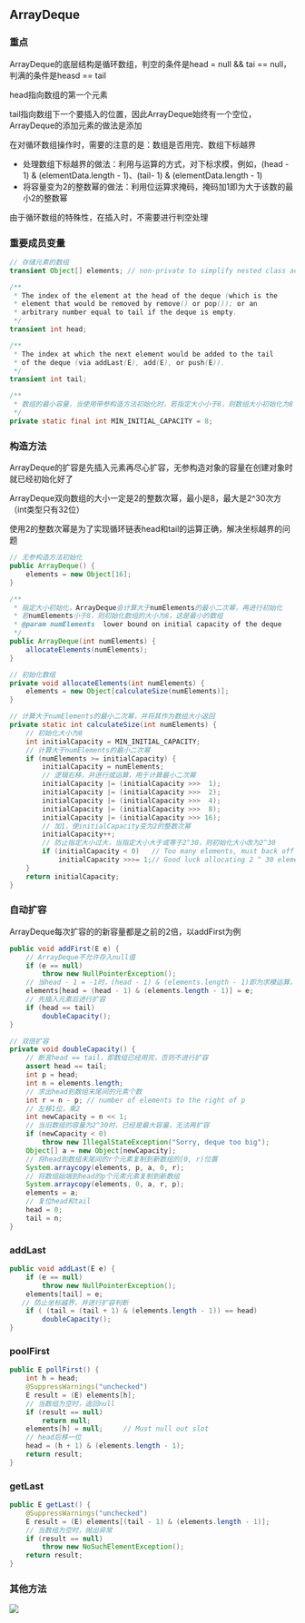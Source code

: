 ## ArrayDeque

### 重点

ArrayDeque的底层结构是循环数组，判空的条件是head = null && tai == null，判满的条件是heasd == tail

head指向数组的第一个元素

tail指向数组下一个要插入的位置，因此ArrayDeque始终有一个空位，ArrayDeque的添加元素的做法是添加

在对循环数组操作时，需要的注意的是：数组是否用完、数组下标越界

- 处理数组下标越界的做法：利用与运算的方式，对下标求模，例如，(head - 1) & (elementData.length - 1)、(tail- 1) & (elementData.length - 1)
- 将容量变为2的整数幂的做法：利用位运算求掩码，掩码加1即为大于该数的最小2的整数幂

由于循环数组的特殊性，在插入时，不需要进行判空处理

### 重要成员变量

```java
// 存储元素的数组
transient Object[] elements; // non-private to simplify nested class access

/**
 * The index of the element at the head of the deque (which is the
 * element that would be removed by remove() or pop()); or an
 * arbitrary number equal to tail if the deque is empty.
 */
transient int head;

/**
 * The index at which the next element would be added to the tail
 * of the deque (via addLast(E), add(E), or push(E)).
 */
transient int tail;

/**
 * 数组的最小容量，当使用带参构造方法初始化时，若指定大小小于8，则数组大小初始化为8
 */
private static final int MIN_INITIAL_CAPACITY = 8;
```

### 构造方法

ArrayDeque的扩容是先插入元素再尽心扩容，无参构造对象的容量在创建对象时就已经初始化好了

ArrayDeque双向数组的大小一定是2的整数次幂，最小是8，最大是2^30次方（int类型只有32位）

使用2的整数次幂是为了实现循环链表head和tail的运算正确，解决坐标越界的问题

```java
// 无参构造方法初始化
public ArrayDeque() {
    elements = new Object[16];
}

/**
 * 指定大小初始化，ArrayDeque会计算大于numElements的最小二次幂，再进行初始化
 * 若numElements小于8，则初始化数组的大小为8，这是最小的数组
 * @param numElements  lower bound on initial capacity of the deque
 */
public ArrayDeque(int numElements) {
    allocateElements(numElements);
}

// 初始化数组
private void allocateElements(int numElements) {
    elements = new Object[calculateSize(numElements)];
}

// 计算大于numElements的最小二次幂，并将其作为数组大小返回
private static int calculateSize(int numElements) {
  	// 初始化大小为8
    int initialCapacity = MIN_INITIAL_CAPACITY;
    // 计算大于numElements的最小二次幂 
    if (numElements >= initialCapacity) {
        initialCapacity = numElements;
        // 逻辑右移，并进行或运算，用于计算最小二次幂
        initialCapacity |= (initialCapacity >>>  1);
        initialCapacity |= (initialCapacity >>>  2);
        initialCapacity |= (initialCapacity >>>  4);
        initialCapacity |= (initialCapacity >>>  8);
        initialCapacity |= (initialCapacity >>> 16);
        // 加1，使initialCapacity变为2的整数次幂
        initialCapacity++;
		// 防止指定大小过大，当指定大小大于或等于2^30，则初始化大小改为2^30
        if (initialCapacity < 0)   // Too many elements, must back off
            initialCapacity >>>= 1;// Good luck allocating 2 ^ 30 elements
    }
    return initialCapacity;
}
```

### 自动扩容

ArrayDeque每次扩容的的新容量都是之前的2倍，以addFirst为例

```java
public void addFirst(E e) {
    // ArrayDeque不允许存入null值
    if (e == null)
        throw new NullPointerException();
    // 当head - 1 = -1时，(head - 1) & (elements.length - 1)即为求模运算，当head != 0时，结果即为head - 1
    elements[head = (head - 1) & (elements.length - 1)] = e;
    // 先插入元素后进行扩容
    if (head == tail)
        doubleCapacity();
}

// 双倍扩容
private void doubleCapacity() {
    // 断言head == tail，即数组已经用完，否则不进行扩容
    assert head == tail;
    int p = head;
    int n = elements.length;
    // 求出head到数组末尾间的元素个数
    int r = n - p; // number of elements to the right of p
    // 左移1位，乘2
    int newCapacity = n << 1;
    // 当旧数组的容量为2^30时，已经是最大容量，无法再扩容
    if (newCapacity < 0)
        throw new IllegalStateException("Sorry, deque too big");
    Object[] a = new Object[newCapacity];
    // 将head到数组末尾间的r个元素复制到新数组的[0, r)位置
    System.arraycopy(elements, p, a, 0, r);
    // 将数组始端到head的p个元素元素复制到新数组
    System.arraycopy(elements, 0, a, r, p);
    elements = a;
    // 复位head和tail
    head = 0;
    tail = n;
}
```

### addLast

```java
public void addLast(E e) {
    if (e == null)
        throw new NullPointerException();
    elements[tail] = e;
   // 防止坐标越界，并进行扩容判断
    if ( (tail = (tail + 1) & (elements.length - 1)) == head)
        doubleCapacity();
}
```

### poolFirst

```java
public E pollFirst() {
    int h = head;
    @SuppressWarnings("unchecked")
    E result = (E) elements[h];
    // 当数组为空时，返回null
    if (result == null)
        return null;
    elements[h] = null;     // Must null out slot
    // head后移一位
    head = (h + 1) & (elements.length - 1);
    return result;
}
```

### getLast

```java
public E getLast() {
    @SuppressWarnings("unchecked")
    E result = (E) elements[(tail - 1) & (elements.length - 1)];
    // 当数组为空时，抛出异常
    if (result == null)
        throw new NoSuchElementException();
    return result;
}
```

### 其他方法

<img src="https://gitee.com/quanhaoh/blogImage/raw/master/img/Queue和Deque接口的方法.png" style="zoom:;" />

